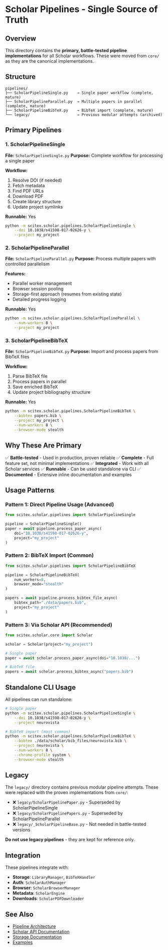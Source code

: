 # Scholar Pipelines - Single Source of Truth

## Overview

This directory contains the **primary, battle-tested pipeline implementations** for all Scholar workflows. These were moved from `core/` as they are the canonical implementations.

## Structure

```
pipelines/
├── ScholarPipelineSingle.py    → Single paper workflow (complete, mature)
├── ScholarPipelineParallel.py  → Multiple papers in parallel (complete, mature)
├── ScholarPipelineBibTeX.py    → BibTeX import (complete, mature)
└── legacy/                     → Previous modular attempts (archived)
```

## Primary Pipelines

### 1. ScholarPipelineSingle

**File:** `ScholarPipelineSingle.py`
**Purpose:** Complete workflow for processing a single paper

**Workflow:**
1. Resolve DOI (if needed)
2. Fetch metadata
3. Find PDF URLs
4. Download PDF
5. Create library structure
6. Update project symlinks

**Runnable:** Yes
```bash
python -m scitex.scholar.pipelines.ScholarPipelineSingle \
    --doi 10.1038/s41598-017-02626-y \
    --project my_project
```

### 2. ScholarPipelineParallel

**File:** `ScholarPipelineParallel.py`
**Purpose:** Process multiple papers with controlled parallelism

**Features:**
- Parallel worker management
- Browser session pooling
- Storage-first approach (resumes from existing state)
- Detailed progress logging

**Runnable:** Yes
```bash
python -m scitex.scholar.pipelines.ScholarPipelineParallel \
    --num-workers 8 \
    --project my_project
```

### 3. ScholarPipelineBibTeX

**File:** `ScholarPipelineBibTeX.py`
**Purpose:** Import and process papers from BibTeX files

**Workflow:**
1. Parse BibTeX file
2. Process papers in parallel
3. Save enriched BibTeX
4. Update project bibliography structure

**Runnable:** Yes
```bash
python -m scitex.scholar.pipelines.ScholarPipelineBibTeX \
    --bibtex papers.bib \
    --project my_project \
    --num-workers 8 \
    --browser-mode stealth
```

## Why These Are Primary

✅ **Battle-tested** - Used in production, proven reliable
✅ **Complete** - Full feature set, not minimal implementations
✅ **Integrated** - Work with all Scholar services
✅ **Runnable** - Can be used standalone via CLI
✅ **Documented** - Extensive inline documentation and examples

## Usage Patterns

### Pattern 1: Direct Pipeline Usage (Advanced)

```python
from scitex.scholar.pipelines import ScholarPipelineSingle

pipeline = ScholarPipelineSingle()
paper = await pipeline.process_paper_async(
    doi="10.1038/s41598-017-02626-y",
    project="my_project"
)
```

### Pattern 2: BibTeX Import (Common)

```python
from scitex.scholar.pipelines import ScholarPipelineBibTeX

pipeline = ScholarPipelineBibTeX(
    num_workers=8,
    browser_mode="stealth"
)

papers = await pipeline.process_bibtex_file_async(
    bibtex_path="./data/papers.bib",
    project="my_project"
)
```

### Pattern 3: Via Scholar API (Recommended)

```python
from scitex.scholar.core import Scholar

scholar = Scholar(project="my_project")

# Single paper
paper = await scholar.process_paper_async(doi="10.1038/...")

# BibTeX file
papers = await scholar.process_bibtex_async("papers.bib")
```

## Standalone CLI Usage

All pipelines can run standalone:

```bash
# Single paper
python -m scitex.scholar.pipelines.ScholarPipelineSingle \
    --doi 10.1038/s41598-017-02626-y \
    --project neurovista

# BibTeX import (most common)
python -m scitex.scholar.pipelines.ScholarPipelineBibTeX \
    --bibtex ./data/scholar/bib_files/neurovista.bib \
    --project neurovista \
    --num-workers 8 \
    --chrome-profile system \
    --browser-mode stealth
```

## Legacy

The `legacy/` directory contains previous modular pipeline attempts. These were replaced with the proven implementations from `core/`:

- ❌ `legacy/ScholarPipelinePaper.py` - Superseded by ScholarPipelineSingle
- ❌ `legacy/ScholarPipelinePapers.py` - Superseded by ScholarPipelineParallel
- ❌ `legacy/_ScholarPipelineBase.py` - Not needed in battle-tested versions

**Do not use legacy pipelines** - they are kept for reference only.

## Integration

These pipelines integrate with:
- **Storage**: `LibraryManager`, `BibTeXHandler`
- **Auth**: `ScholarAuthManager`
- **Browser**: `ScholarBrowserManager`
- **Metadata**: `ScholarEngine`
- **Downloads**: `ScholarPDFDownloader`

## See Also

- [Pipeline Architecture](./ARCHITECTURE.md)
- [Scholar API Documentation](../core/README.md)
- [Storage Documentation](../storage/README.md)
- [Examples](../examples/)
